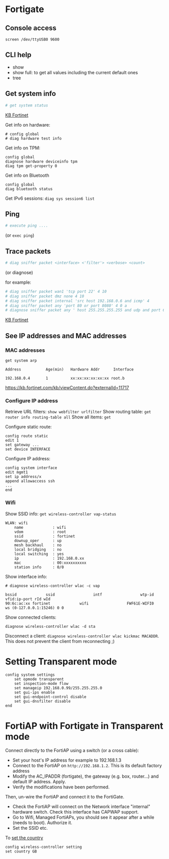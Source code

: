 # Fortigate

## Console access

`screen /dev/ttyUSB0 9600`

## CLI help

- show
- show full: to get all values including the current default ones
- tree

## Get system info

```bash
# get system status
```

[KB Fortinet](http://kb.fortinet.com/kb/viewContent.do?externalId=FD31964)

Get info on hardware:

```
# config global
# diag hardware test info
```

Get info on TPM:

```
config global
diagnose hardware deviceinfo tpm
diag tpm get-property 0 
```

Get info on Bluetooth

```
config global
diag bluetooth status
```

Get IPv6 sessions: `diag sys session6 list`

## Ping

```bash
# execute ping ....
```

(or `exec ping`)


## Trace packets

```bash
# diag sniffer packet <interface> <'filter'> <verbose> <count> 
```
(or diagnose)

for example:

```bash
# diag sniffer packet wan1 'tcp port 22' 4 10
# diag sniffer packet dmz none 4 10
# diag sniffer packet internal 'src host 192.168.0.6 and icmp' 4
# diag sniffer packet any 'port 80 or port 8080' 4 0 a
# diagnose sniffer packet any ' host 255.255.255.255 and udp and port 67 or port 68' 4 0 a
```

[KB Fortinet](http://kb.fortinet.com/kb/viewContent.do?externalId=11186)



## See IP addresses and MAC addresses

### MAC addresses

`get system arp`

```
Address           Age(min)   Hardware Addr      Interface

192.168.0.4       1          xx:xx:xx:xx:xx:xx root.b
```

https://kb.fortinet.com/kb/viewContent.do?externalId=11717

### Configure IP address

Retrieve URL filters: `show webfilter urlfilter`
Show routing table: `get router info routing-table all`
Show all items: `get`

Configure static route:
```
config route static
edit 1
set gateway ...
set device INTERFACE
```

Configure IP address:

```
config system interface
edit mgmt1
set ip address/x
append allowaccess ssh
...
end
```

### Wifi


Show SSID info: `get wireless-controller vap-status`

```
WLAN: wifi
    name             : wifi
    vdom             : root
    ssid             : fortinet
    downup_oper      : up
    mesh backhaul    : no
    local bridging   : no
    local switching  : yes
    ip               : 192.168.0.xx
    mac              : 00:xxxxxxxxxx
    station info     : 0/0
```

Show interface info:

```
# diagnose wireless-controller wlac -c vap

bssid             ssid                 intf                 wtp-id               vfid:ip-port rId wId
90:6c:ac:xx fortinet             wifi                 FWF61E-WIFI0         ws (0-127.0.0.1:15246) 0 0
```

Show connected clients:

```
diagnose wireless-controller wlac -d sta
```

Disconnect a client: `diagnose wireless-controller wlac kickmac MACADDR`. This does not prevent the client from reconnecting ;)

# Setting Transparent mode

```
config system settings
    set opmode transparent
    set inspection-mode flow
    set manageip 192.168.0.99/255.255.255.0
    set gui-ips enable
    set gui-endpoint-control disable
    set gui-dnsfilter disable
end
```

# FortiAP with Fortigate in Transparent mode

Connect directly to the FortiAP using a switch (or a cross cable):

- Set your host's IP address for example to 192.168.1.3
- Connect to the FortiAP on `http://192.168.1.2`. This is its default factory address
- Modify the AC_IPADDR (fortigate), the gateway (e.g. box, router...) and default IP address. Apply.
- Verify the modifications have been performed.

Then, un-wire the FortiAP and connect it to the FortiGate.

- Check the FortiAP will connect on the Network interface "internal" hardware switch. Check this interface has CAPWAP support.
- Go to Wifi, Managed FortiAPs, you should see it appear after a while (needs to boot). Authorize it.
- Set the SSID etc.

To [set the country](https://kb.fortinet.com/kb/viewContent.do?externalId=FD35116)

```
config wireless-controller setting
set country GB
```


